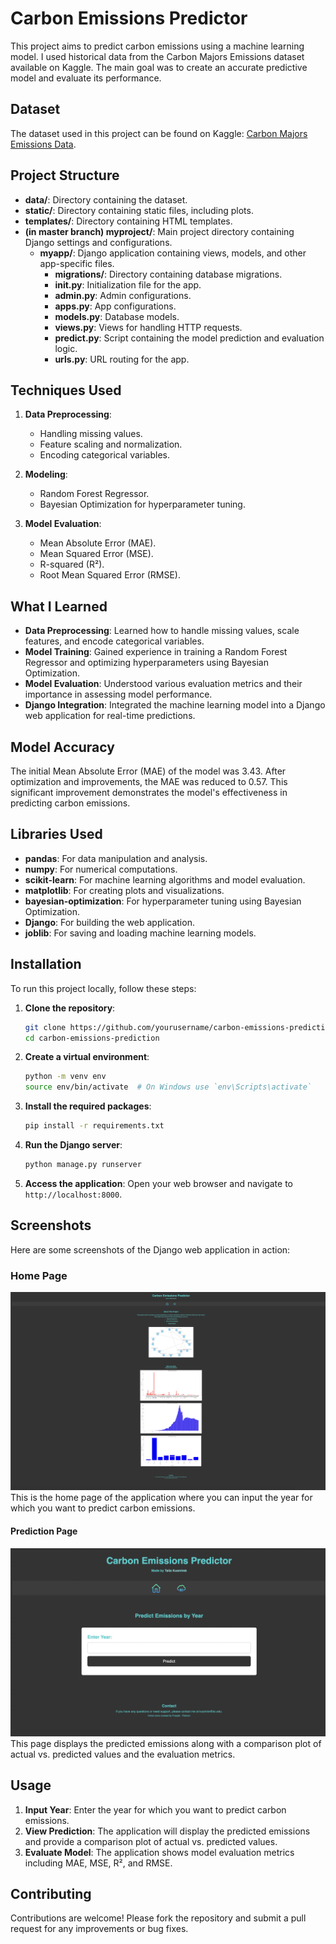 # Carbon Emissions Predictor

This project aims to predict carbon emissions using a machine learning model. I used historical data from the Carbon Majors Emissions dataset available on Kaggle. The main goal was to create an accurate predictive model and evaluate its performance.

## Dataset

The dataset used in this project can be found on Kaggle: [Carbon Majors Emissions Data](https://www.kaggle.com/datasets/joebeachcapital/carbon-majors-emissions-data).

## Project Structure

- **data/**: Directory containing the dataset.
- **static/**: Directory containing static files, including plots.
- **templates/**: Directory containing HTML templates.
- **(in master branch) myproject/**: Main project directory containing Django settings and configurations.
  - **myapp/**: Django application containing views, models, and other app-specific files.
    - **migrations/**: Directory containing database migrations.
    - **__init__.py**: Initialization file for the app.
    - **admin.py**: Admin configurations.
    - **apps.py**: App configurations.
    - **models.py**: Database models.
    - **views.py**: Views for handling HTTP requests.
    - **predict.py**: Script containing the model prediction and evaluation logic.
    - **urls.py**: URL routing for the app.

## Techniques Used

1. **Data Preprocessing**:
   - Handling missing values.
   - Feature scaling and normalization.
   - Encoding categorical variables.

2. **Modeling**:
   - Random Forest Regressor.
   - Bayesian Optimization for hyperparameter tuning.

3. **Model Evaluation**:
   - Mean Absolute Error (MAE).
   - Mean Squared Error (MSE).
   - R-squared (R²).
   - Root Mean Squared Error (RMSE).

## What I Learned

- **Data Preprocessing**: Learned how to handle missing values, scale features, and encode categorical variables.
- **Model Training**: Gained experience in training a Random Forest Regressor and optimizing hyperparameters using Bayesian Optimization.
- **Model Evaluation**: Understood various evaluation metrics and their importance in assessing model performance.
- **Django Integration**: Integrated the machine learning model into a Django web application for real-time predictions.

## Model Accuracy

The initial Mean Absolute Error (MAE) of the model was 3.43. After optimization and improvements, the MAE was reduced to 0.57. This significant improvement demonstrates the model's effectiveness in predicting carbon emissions.

## Libraries Used

- **pandas**: For data manipulation and analysis.
- **numpy**: For numerical computations.
- **scikit-learn**: For machine learning algorithms and model evaluation.
- **matplotlib**: For creating plots and visualizations.
- **bayesian-optimization**: For hyperparameter tuning using Bayesian Optimization.
- **Django**: For building the web application.
- **joblib**: For saving and loading machine learning models.

## Installation

To run this project locally, follow these steps:

1. **Clone the repository**:
   ```bash
   git clone https://github.com/yourusername/carbon-emissions-prediction.git
   cd carbon-emissions-prediction
   ```

2. **Create a virtual environment**:
   ```bash
   python -m venv env
   source env/bin/activate  # On Windows use `env\Scripts\activate`
   ```

3. **Install the required packages**:
   ```bash
   pip install -r requirements.txt
   ```

4. **Run the Django server**:
   ```bash
   python manage.py runserver
   ```

5. **Access the application**:
   Open your web browser and navigate to `http://localhost:8000`.

## Screenshots
Here are some screenshots of the Django web application in action:

### Home Page

![Home Page](homepage.png)
This is the home page of the application where you can input the year for which you want to predict carbon emissions.

#### Prediction Page

![Prediction Page](predictpage.png)
This page displays the predicted emissions along with a comparison plot of actual vs. predicted values and the evaluation metrics.



## Usage

1. **Input Year**: Enter the year for which you want to predict carbon emissions.
2. **View Prediction**: The application will display the predicted emissions and provide a comparison plot of actual vs. predicted values.
3. **Evaluate Model**: The application shows model evaluation metrics including MAE, MSE, R², and RMSE.

## Contributing

Contributions are welcome! Please fork the repository and submit a pull request for any improvements or bug fixes.
